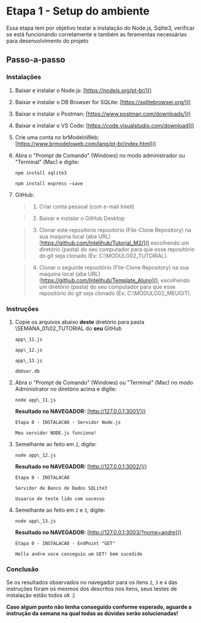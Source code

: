 # Etapa 1 - Setup do ambiente

Essa etapa tem por objetivo testar a instalação do Node.js, Sqlite3, verificar se está funcionando corretamente e também as feramentas necessárias para desenvolvimento do projeto

## Passo-a-passo

### Instalações

1. Baixar e instalar o Node.js: [https://nodejs.org/pt-br/]()
2. Baixar e instalar o DB Browser for SQLite: [https://sqlitebrowser.org/]()
3. Baixar e instalar o Postman: [https://www.postman.com/downloads/]()
4. Baixar e instalar o VS Code:  [https://code.visualstudio.com/download]()
5. Crie uma conta no brModeloWeb:  [https://www.brmodeloweb.com/lang/pt-br/index.html]()
6. Abra o "Prompt de Comando" (Windows) no modo administrador ou "Terminal" (Mac) e digite:

   `npm install sqlite3`
   
   `npm install express –save`
7. GitHub:
   > 1. Criar conta pessoal (com e-mail Inteli)
  
   > 2. Baixar e instalar o GitHub Desktop

   > 3. Clonar este repositório repositório (File-Clone Repository) na sua maquina local (aba URL) [https://github.com/Intelihub/Tutorial_M2/]() escolhendo um diretório (pasta) do seu computador para que esse repositório do git seja clonado (Ex: C:\MODULO02_TUTORIAL).

   > 4. Clonar o seguinte repositório (File-Clone Repository) na sua maquina local (aba URL) [https://github.com/Intelihub/Template_Aluno](), escolhendo um diretório (pasta) do seu computador para que esse repositório do git seja clonado (Ex: C:\MODULO02_MEUGIT).

### Instruções

1. Copie os arquivos abaixo **deste** diretório para pasta \SEMANA\_01\02\_TUTORIAL do **seu** GitHub
   
	`app\_11.js`
	
	`app\_12.js`
	
	`app\_13.js`
	
	`dbUser.db`

2. Abra o "Prompt de Comando" (Windows) ou "Terminal" (Mac) no modo Administrator no diretório acima e digite:

	`node app\_11.js`

	**Resultado no NAVEGADOR:** [http://127.0.0.1:3001/]()

	`Etapa 0 - INSTALACAO - Servidor Node.js`

	`Meu servidor NODE.js funciona!`

3. Semelhante ao feito em `2`, digite:

  	`node app\_12.js`
   
   **Resultado no NAVEGADOR:** [http://127.0.0.1:3002/]()

   `Etapa 0 - INSTALACAO`
   
   `Servidor de Banco de Dados SQLite3`
   
   `Usuario de teste lido com sucesso`

4. Semelhante ao feito em `2` e `3`, digite:

   `node app\_13.js`

	**Resultado no NAVEGADOR:** [http://127.0.0.1:3003/?nome=andre]()
	
   `Etapa 0 - INSTALACAO - EndPoint "GET"`
   
   `Hello andre voce conseguiu um GET! bem sucedido`

### Conclusão
Se os resultados observados no navegador para os itens `2`, `3` e `4` das instruções foram os mesmos dos descritos nos itens, seus testes de instalação estão todos ok :)

**Caso algum ponto não tenha conseguido conforme esperado, aguarde a instrução da semana na qual todas as dúvidas serão solucionadas!**
